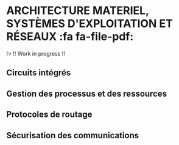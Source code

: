 # ARCHITECTURE MATERIEL, SYSTÈMES D'EXPLOITATION ET RÉSEAUX <span onclick="window.print()" class="pdf-link"> :fa fa-file-pdf:</span>
!> !! Work in progress !!


## Circuits intégrés

## Gestion des processus et des ressources

## Protocoles de routage

## Sécurisation des communications